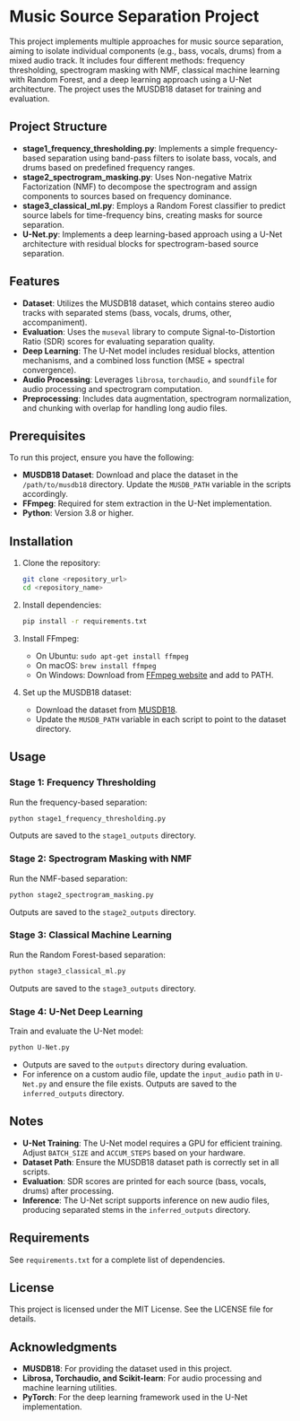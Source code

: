 # Music Source Separation Project

This project implements multiple approaches for music source separation, aiming to isolate individual components (e.g., bass, vocals, drums) from a mixed audio track. It includes four different methods: frequency thresholding, spectrogram masking with NMF, classical machine learning with Random Forest, and a deep learning approach using a U-Net architecture. The project uses the MUSDB18 dataset for training and evaluation.

## Project Structure

- **stage1_frequency_thresholding.py**: Implements a simple frequency-based separation using band-pass filters to isolate bass, vocals, and drums based on predefined frequency ranges.
- **stage2_spectrogram_masking.py**: Uses Non-negative Matrix Factorization (NMF) to decompose the spectrogram and assign components to sources based on frequency dominance.
- **stage3_classical_ml.py**: Employs a Random Forest classifier to predict source labels for time-frequency bins, creating masks for source separation.
- **U-Net.py**: Implements a deep learning-based approach using a U-Net architecture with residual blocks for spectrogram-based source separation.

## Features

- **Dataset**: Utilizes the MUSDB18 dataset, which contains stereo audio tracks with separated stems (bass, vocals, drums, other, accompaniment).
- **Evaluation**: Uses the `museval` library to compute Signal-to-Distortion Ratio (SDR) scores for evaluating separation quality.
- **Deep Learning**: The U-Net model includes residual blocks, attention mechanisms, and a combined loss function (MSE + spectral convergence).
- **Audio Processing**: Leverages `librosa`, `torchaudio`, and `soundfile` for audio processing and spectrogram computation.
- **Preprocessing**: Includes data augmentation, spectrogram normalization, and chunking with overlap for handling long audio files.

## Prerequisites

To run this project, ensure you have the following:

- **MUSDB18 Dataset**: Download and place the dataset in the `/path/to/musdb18` directory. Update the `MUSDB_PATH` variable in the scripts accordingly.
- **FFmpeg**: Required for stem extraction in the U-Net implementation.
- **Python**: Version 3.8 or higher.

## Installation

1. Clone the repository:
   ```bash
   git clone <repository_url>
   cd <repository_name>
   ```

2. Install dependencies:
   ```bash
   pip install -r requirements.txt
   ```

3. Install FFmpeg:
   - On Ubuntu: `sudo apt-get install ffmpeg`
   - On macOS: `brew install ffmpeg`
   - On Windows: Download from [FFmpeg website](https://ffmpeg.org/download.html) and add to PATH.

4. Set up the MUSDB18 dataset:
   - Download the dataset from [MUSDB18](https://zenodo.org/record/3338373).
   - Update the `MUSDB_PATH` variable in each script to point to the dataset directory.

## Usage

### Stage 1: Frequency Thresholding
Run the frequency-based separation:
```bash
python stage1_frequency_thresholding.py
```
Outputs are saved to the `stage1_outputs` directory.

### Stage 2: Spectrogram Masking with NMF
Run the NMF-based separation:
```bash
python stage2_spectrogram_masking.py
```
Outputs are saved to the `stage2_outputs` directory.

### Stage 3: Classical Machine Learning
Run the Random Forest-based separation:
```bash
python stage3_classical_ml.py
```
Outputs are saved to the `stage3_outputs` directory.

### Stage 4: U-Net Deep Learning
Train and evaluate the U-Net model:
```bash
python U-Net.py
```
- Outputs are saved to the `outputs` directory during evaluation.
- For inference on a custom audio file, update the `input_audio` path in `U-Net.py` and ensure the file exists. Outputs are saved to the `inferred_outputs` directory.

## Notes

- **U-Net Training**: The U-Net model requires a GPU for efficient training. Adjust `BATCH_SIZE` and `ACCUM_STEPS` based on your hardware.
- **Dataset Path**: Ensure the MUSDB18 dataset path is correctly set in all scripts.
- **Evaluation**: SDR scores are printed for each source (bass, vocals, drums) after processing.
- **Inference**: The U-Net script supports inference on new audio files, producing separated stems in the `inferred_outputs` directory.

## Requirements

See `requirements.txt` for a complete list of dependencies.

## License

This project is licensed under the MIT License. See the LICENSE file for details.

## Acknowledgments

- **MUSDB18**: For providing the dataset used in this project.
- **Librosa, Torchaudio, and Scikit-learn**: For audio processing and machine learning utilities.
- **PyTorch**: For the deep learning framework used in the U-Net implementation.